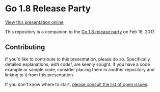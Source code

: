 # Go 1.8 Release Party

[View this presentation online](https://talks.godoc.org/github.com/davecheney/go-1.8-release-party/presentation.slide)

This repository is a companion to the [Go 1.8 release party](https://github.com/golang/go/wiki/Go-1.8-Release-Party) on Feb 16, 2017.

## Contributing

If you'd like to contribute to this presentation, please do so.
Specifically detailed explanations, _with code!_, are keenly sought.
If you have a code example or sample code, consider placing them in another repository and linking to it from this presentation.

If you don't know where to start, [please consult the list of open issues](https://github.com/davecheney/go-1.8-release-party/issues).

